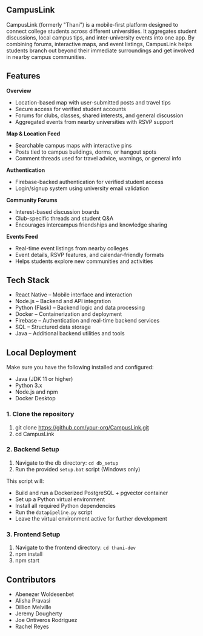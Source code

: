 ## CampusLink

CampusLink (formerly "Thani") is a mobile-first platform designed to connect college students across different universities. It aggregates student discussions, local campus tips, and inter-university events into one app. By combining forums, interactive maps, and event listings, CampusLink helps students branch out beyond their immediate surroundings and get involved in nearby campus communities.

## Features

**Overview**
- Location-based map with user-submitted posts and travel tips  
- Secure access for verified student accounts  
- Forums for clubs, classes, shared interests, and general discussion  
- Aggregated events from nearby universities with RSVP support  

**Map & Location Feed**
- Searchable campus maps with interactive pins  
- Posts tied to campus buildings, dorms, or hangout spots  
- Comment threads used for travel advice, warnings, or general info  

**Authentication**
- Firebase-backed authentication for verified student access  
- Login/signup system using university email validation  

**Community Forums**
- Interest-based discussion boards  
- Club-specific threads and student Q&A  
- Encourages intercampus friendships and knowledge sharing  

**Events Feed**
- Real-time event listings from nearby colleges  
- Event details, RSVP features, and calendar-friendly formats  
- Helps students explore new communities and activities  


## Tech Stack

- React Native – Mobile interface and interaction  
- Node.js – Backend and API integration  
- Python (Flask) – Backend logic and data processing  
- Docker – Containerization and deployment  
- Firebase – Authentication and real-time backend services  
- SQL – Structured data storage  
- Java – Additional backend utilities and tools  


## Local Deployment

Make sure you have the following installed and configured:

- Java (JDK 11 or higher)  
- Python 3.x  
- Node.js and npm  
- Docker Desktop  

### 1. Clone the repository

1. git clone https://github.com/your-org/CampusLink.git
2. cd CampusLink

### 2. Backend Setup

1. Navigate to the db directory: `cd db_setup`
2. Run the provided `setup.bat` script (Windows only)

This script will:

- Build and run a Dockerized PostgreSQL + pgvector container  
- Set up a Python virtual environment  
- Install all required Python dependencies  
- Run the `datapipeline.py` script  
- Leave the virtual environment active for further development  

### 3. Frontend Setup

1. Navigate to the frontend directory: `cd thani-dev`
2. npm install
3. npm start

## Contributors

- Abenezer Woldesenbet  
- Alisha Pravasi  
- Dillion Melville  
- Jeremy Dougherty  
- Joe Ontiveros Rodriguez
- Rachel Reyes  